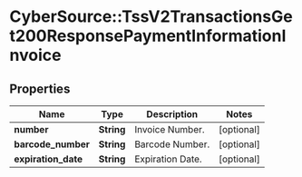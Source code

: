 # CyberSource::TssV2TransactionsGet200ResponsePaymentInformationInvoice

## Properties
Name | Type | Description | Notes
------------ | ------------- | ------------- | -------------
**number** | **String** | Invoice Number. | [optional] 
**barcode_number** | **String** | Barcode Number. | [optional] 
**expiration_date** | **String** | Expiration Date. | [optional] 



